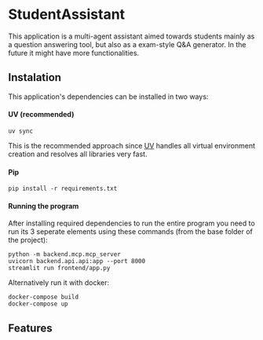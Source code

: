 # StudentAssistant
This application is a multi-agent assistant aimed towards students mainly as a question answering tool, but also as a exam-style Q&A generator. In the future it might have more functionalities.

## Instalation
This application's dependencies can be installed in two ways:
#### UV (recommended)
```
uv sync
```
This is the recommended approach since [UV](https://docs.astral.sh/uv/) handles all virtual environment creation and resolves all libraries very fast.
#### Pip
```
pip install -r requirements.txt
```

#### Running the program
After installing required dependencies to run the entire program you need to run its 3 seperate elements using these commands (from the base folder of the project):

```
python -m backend.mcp.mcp_server
uvicorn backend.api.api:app --port 8000
streamlit run frontend/app.py
```

Alternatively run it with docker:

```
docker-compose build
docker-compose up
```

## Features